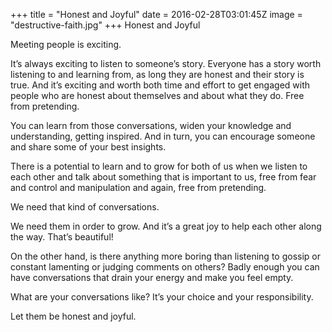 +++
title = "Honest and Joyful"
date = 2016-02-28T03:01:45Z
image = "destructive-faith.jpg"
+++
Honest and Joyful

Meeting people is exciting.

It’s always exciting to listen to someone’s story. Everyone has a story worth listening to and learning from, as long they are honest and their story is true. And it’s exciting and worth both time and effort to get engaged with people who are honest about themselves and about what they do. Free from pretending.

You can learn from those conversations, widen your knowledge and understanding, getting inspired. And in turn, you can encourage someone and share some of your best insights.

There is a potential to learn and to grow for both of us when we listen to each other and talk about something that is important to us, free from fear and control and manipulation and again, free from pretending.

We need that kind of conversations.

We need them in order to grow. And it’s a great joy to help each other along the way. That’s beautiful!

On the other hand, is there anything more boring than listening to gossip or constant lamenting or judging comments on others? Badly enough you can have conversations that drain your energy and make you feel empty.

What are your conversations like? It’s your choice and your responsibility.

Let them be honest and joyful.
